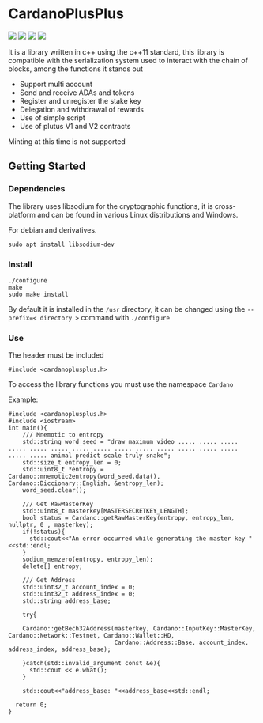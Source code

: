 # CardanoPlusPlus
![](https://img.shields.io/github/stars/Eztero/CardanoPlusPlus.svg)
![](https://img.shields.io/github/forks/Eztero/CardanoPlusPlus.svg)
![](https://img.shields.io/github/tag/Eztero/CardanoPlusPlus.svg)
![](https://img.shields.io/github/release/Eztero/CardanoPlusPlus.svg)

It is a library written in c++ using the c++11 standard, this library is compatible with the serialization system used to interact with the chain of blocks, among the functions it stands out

* Support multi account
* Send and receive ADAs and tokens
* Register and unregister the stake key
* Delegation and withdrawal of rewards
* Use of simple script
* Use of plutus V1 and V2 contracts

Minting at this time is not supported

## Getting Started

### Dependencies

The library uses libsodium for the cryptographic functions, it is cross-platform and can be found in various Linux distributions and Windows.

For debian and derivatives.
```
sudo apt install libsodium-dev
```

### Install

```
./configure
make
sudo make install
```

By default it is installed in the `/usr` directory, it can be changed using the `--prefix=< directory >` command with `./configure`

### Use

The header must be included
```
#include <cardanoplusplus.h>
```
To access the library functions you must use the namespace `Cardano`

Example:
```
#include <cardanoplusplus.h>
#include <iostream>
int main(){
    /// Mnemotic to entropy
    std::string word_seed = "draw maximum video ..... ..... ..... ..... ..... ..... ..... ..... ..... ..... ..... ..... ..... ..... ..... ..... animal predict scale truly snake";
    std::size_t entropy_len = 0;
    std::uint8_t *entropy = Cardano::mnemotic2entropy(word_seed.data(), Cardano::Diccionary::English, &entropy_len);
    word_seed.clear();

    /// Get RawMasterKey
    std::uint8_t masterkey[MASTERSECRETKEY_LENGTH];
    bool status = Cardano::getRawMasterKey(entropy, entropy_len, nullptr, 0 , masterkey);
    if(!status){
      std::cout<<"An error occurred while generating the master key "<<std::endl;
    }
    sodium_memzero(entropy, entropy_len);
    delete[] entropy;

    /// Get Address
    std::uint32_t account_index = 0;
    std::uint32_t address_index = 0;
    std::string address_base;

    try{

    Cardano::getBech32Address(masterkey, Cardano::InputKey::MasterKey, Cardano::Network::Testnet, Cardano::Wallet::HD,
                              Cardano::Address::Base, account_index, address_index, address_base);
                              
    }catch(std::invalid_argument const &e){
      std::cout << e.what();
    }

    std::cout<<"address_base: "<<address_base<<std::endl;

  return 0;
}
```
